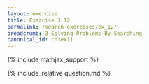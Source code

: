 ```yaml
---
layout: exercise
title: Exercise 3.12
permalink: /search-exercises/ex_12/
breadcrumb: 3-Solving-Problems-By-Searching
canonical_id: ch3ex11
---
```


{% include mathjax_support %}
<div id="hiddden">{% include_relative question.md %}</div>